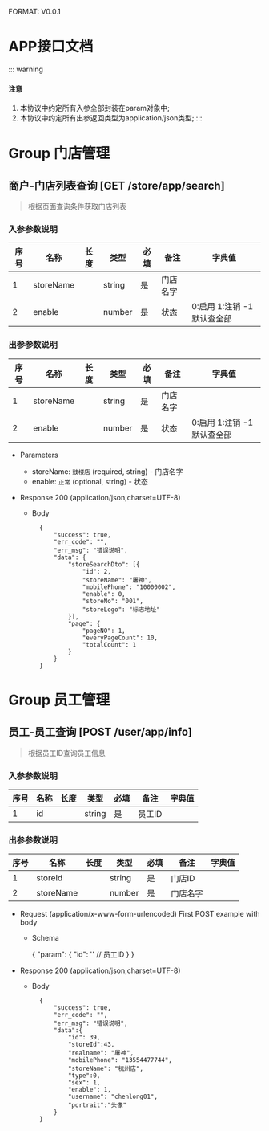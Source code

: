 FORMAT: V0.0.1

# APP接口文档

::: warning
#### <i class="fa fa-warning"></i> 注意
1. 本协议中约定所有入参全部封装在param对象中;
2. 本协议中约定所有出参返回类型为application/json类型;
:::

# Group 门店管理

## 商户-门店列表查询 [GET /store/app/search]
> 根据页面查询条件获取门店列表

### 入参参数说明
序号 | 名称 | 长度 | 类型 | 必填 | 备注 | 字典值
----|------|----|------|----|------|----
1 | storeName | | string | 是 | 门店名字 |
2 | enable | | number | 是 | 状态 | 0:启用 1:注销 -1默认查全部

### 出参参数说明
序号 | 名称 | 长度 | 类型 | 必填 | 备注 | 字典值
----|------|----|------|----|------|----
1 | storeName | | string | 是 | 门店名字 |
2 | enable | | number | 是 | 状态 | 0:启用 1:注销 -1默认查全部

+ Parameters
    + storeName: `鼓楼店` (required, string) - 门店名字
    + enable: `正常` (optional, string) - 状态

+ Response 200 (application/json;charset=UTF-8)
    
    + Body

            {
                "success": true,
                "err_code": "",
                "err_msg": "错误说明",
                "data": {
                    "storeSearchDto": [{
                        "id": 2,
                        "storeName": "屠神",
                        "mobilePhone": "10000002",
                        "enable": 0,
                        "storeNo": "001",
                        "storeLogo": "标志地址"
                    }],
                    "page": {
                        "pageNO": 1,
                        "everyPageCount": 10,
                        "totalCount": 1
                    }
                }
            }


# Group 员工管理
 
## 员工-员工查询  [POST /user/app/info]
> 根据员工ID查询员工信息

### 入参参数说明
序号 | 名称 | 长度 | 类型 | 必填 | 备注 | 字典值
----|------|----|------|----|------|----
1 | id | | string | 是 | 员工ID |

### 出参参数说明
序号 | 名称 | 长度 | 类型 | 必填 | 备注 | 字典值
----|------|----|------|----|------|----
1 | storeId | | string | 是 | 门店ID |
2 | storeName | | number | 是 | 门店名字 |

+ Request (application/x-www-form-urlencoded)
First POST example with body

    + Schema

        {
            "param": {
                "id": '' // 员工ID
            }
        }
       
+ Response 200 (application/json;charset=UTF-8)
    
    + Body
    
            {
                "success": true,
                "err_code": "",
                "err_msg": "错误说明",
                "data":{
                    "id": 39,
                    "storeId":43,
                    "realname": "屠神", 
                    "mobilePhone": "13554477744",
                    "storeName": "杭州店",
                    "type":0,
                    "sex": 1,
                    "enable": 1,
                    "username": "chenlong01",
                    "portrait":"头像"
                }
            }
